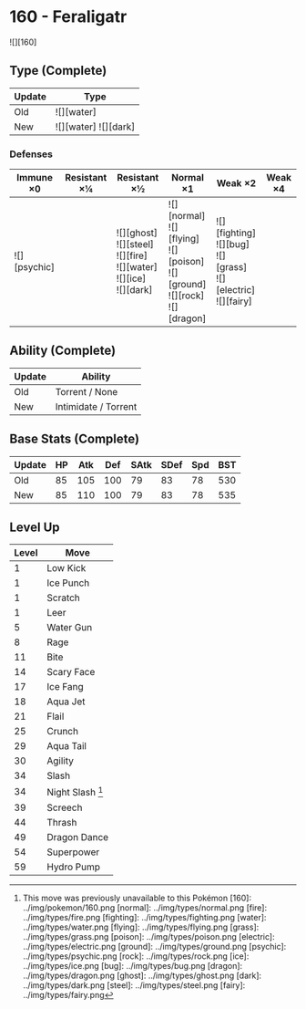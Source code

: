 # 160 - Feraligatr
![][160]

## Type (Complete)

Update | Type
---    | ---
Old    | ![][water]
New    | ![][water]  ![][dark]

### Defenses

Immune ×0 | Resistant ×¼ | Resistant ×½ | Normal ×1 | Weak ×2 | Weak ×4
---       | ---          | ---          | ---       | ---     | ---
![][psychic]<br> | | ![][ghost]<br> ![][steel]<br> ![][fire]<br> ![][water]<br> ![][ice]<br> ![][dark]<br> | ![][normal]<br> ![][flying]<br> ![][poison]<br> ![][ground]<br> ![][rock]<br> ![][dragon]<br> | ![][fighting]<br> ![][bug]<br> ![][grass]<br> ![][electric]<br> ![][fairy]<br> | |

## Ability (Complete)

Update | Ability
---    | ---
Old    | Torrent / None
New    | Intimidate / Torrent

## Base Stats (Complete)

Update | HP | Atk | Def | SAtk | SDef | Spd | BST
---    | ---| --- | --- | ---  | ---  | --- | ---
Old    | 85 |  105 |  100 |  79  |  83  |  78  |  530
New    | 85 |  110 |  100 |  79  |  83  |  78  |  535

## Level Up

Level | Move
---   | ---
  1   | Low Kick
  1   | Ice Punch
  1   | Scratch
  1   | Leer
  5   | Water Gun
  8   | Rage
 11   | Bite
 14   | Scary Face
 17   | Ice Fang
 18   | Aqua Jet
 21   | Flail
 25   | Crunch
 29   | Aqua Tail
 30   | Agility
 34   | Slash
 34   | Night Slash [^1]
 39   | Screech
 44   | Thrash
 49   | Dragon Dance
 54   | Superpower
 59   | Hydro Pump

[^1]: This move was previously unavailable to this Pokémon
[160]: ../img/pokemon/160.png
[normal]: ../img/types/normal.png
[fire]: ../img/types/fire.png
[fighting]: ../img/types/fighting.png
[water]: ../img/types/water.png
[flying]: ../img/types/flying.png
[grass]: ../img/types/grass.png
[poison]: ../img/types/poison.png
[electric]: ../img/types/electric.png
[ground]: ../img/types/ground.png
[psychic]: ../img/types/psychic.png
[rock]: ../img/types/rock.png
[ice]: ../img/types/ice.png
[bug]: ../img/types/bug.png
[dragon]: ../img/types/dragon.png
[ghost]: ../img/types/ghost.png
[dark]: ../img/types/dark.png
[steel]: ../img/types/steel.png
[fairy]: ../img/types/fairy.png
